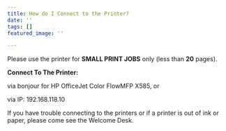 ```yaml
---
title: How do I Connect to the Printer?
date: ''
tags: []
featured_image: ''

---
```

Please use the printer for **SMALL PRINT JOBS** only (less than **20** pages).

**Connect To The Printer:**

via bonjour for HP OfficeJet Color FlowMFP X585, or

via IP: 192.168.118.10

If you have trouble connecting to the printers or if a printer is out of ink or paper, please come see the Welcome Desk.